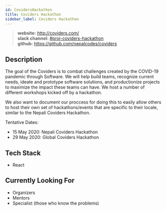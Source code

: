 ```yaml
---
id: CovidersHackathon
title: Coviders Hackathon
sidebar_label: Coviders Hackathon
---
```


> **website:** http://coviders.com/ \
> **slack channel:** [#proj-coviders-hackathon](https://nepalcodes.slack.com/archives/C0109ARHV1V) \
> **github:** https://github.com/nepalcodes/coviders

## Description

The goal of the Coviders is to combat challenges created by the COVID-19 pandemic through Software. We will help build teams, recognize current needs, ideate and prototype software solutions, and productionize projects to maximize the impact these teams can have. We host a number of different workshops kicked off by a hackathon.

We also want to document our proccess for doing this to easily allow others to host their own set of hackathons/events that are specific to their locale, similar to the Nepali Coviders Hackathon.

Tentative Dates:
* 15 May 2020: Nepali Coviders Hackathon
* 29 May 2020: Global Coviders Hackathon

## Tech Stack

* React

## Currently Looking For

* Organizers
* Mentors
* Specialist (those who know the problems)
